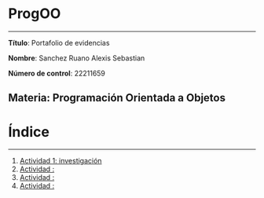 # ProgOO
---
**Título**: Portafolio de evidencias

**Nombre**: Sanchez Ruano Alexis Sebastian

**Número de control**: 22211659

**Materia**: Programación Orientada a Objetos
---

# Índice
---
1. [Actividad 1: investigación]()
2. [Actividad :]()
3. [Actividad :]()
4. [Actividad :]()
